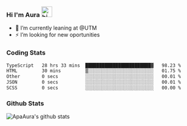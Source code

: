 ### Hi I'm Aura <img src="https://user-images.githubusercontent.com/1303154/88677602-1635ba80-d120-11ea-84d8-d263ba5fc3c0.gif" width="28px" alt="hi">

- 🔭 I’m currently leaning at @UTM
- ⚡ I’m looking for new oportunities


### Coding Stats

<!--START_SECTION:waka-->

```txt
TypeScript   28 hrs 33 mins  ████████████████████████▓   98.23 %
HTML         30 mins         ▒░░░░░░░░░░░░░░░░░░░░░░░░   01.75 %
Other        0 secs          ░░░░░░░░░░░░░░░░░░░░░░░░░   00.01 %
JSON         0 secs          ░░░░░░░░░░░░░░░░░░░░░░░░░   00.01 %
SCSS         0 secs          ░░░░░░░░░░░░░░░░░░░░░░░░░   00.00 %
```

<!--END_SECTION:waka-->

### Github Stats

![ApaAura's github stats](https://github-readme-stats.vercel.app/api?username=ApaAura&count_private=true&theme=tokyonight&hide=contribs,prs)
